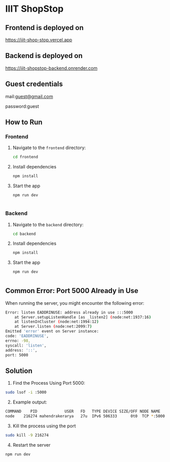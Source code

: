 # IIIT ShopStop

## Frontend is deployed on 
https://iiit-shop-stop.vercel.app

## Backend is deployed on 
https://iiit-shopstop-backend.onrender.com

## Guest credentials
mail:guest@gmail.com

password:guest

## How to Run

### Frontend
1. Navigate to the `frontend` directory:
   ```bash
   cd frontend
2. Install dependencies
    ```bash
    npm install
3. Start the app
    ```bash
    npm run dev
#
### Backend
1. Navigate to the `backend` directory:
   ```bash
   cd backend
2. Install dependencies
    ```bash
    npm install
3. Start the app
    ```bash
    npm run dev
#
## Common Error: Port 5000 Already in Use

When running the server, you might encounter the following error:

```bash
Error: listen EADDRINUSE: address already in use :::5000
    at Server.setupListenHandle [as _listen2] (node:net:1937:16)
    at listenInCluster (node:net:1994:12)
    at Server.listen (node:net:2099:7)
Emitted 'error' event on Server instance:
code: 'EADDRINUSE',
errno: -98,
syscall: 'listen',
address: '::',
port: 5000
```

## Solution
1. Find the Process Using Port 5000:
```bash
sudo lsof -i :5000
```
2. Example output:
```bash
COMMAND    PID            USER   FD   TYPE DEVICE SIZE/OFF NODE NAME
node    216274 mahendrakerarya   27u  IPv6 506333      0t0  TCP *:5000 (LISTEN)
```
3. Kill the process using the port
```bash
sudo kill -9 216274
```
4. Restart the server
```bash
npm run dev
```
#







